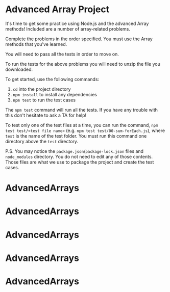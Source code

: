 # Advanced Array Project

It's time to get some practice using Node.js and the advanced Array methods!
Included are a number of array-related problems.

Complete the problems in the order specified. You must use the Array methods
that you've learned.

You will need to pass all the tests in order to move on.

To run the tests for the above problems you will need to unzip the file you
downloaded.

To get started, use the following commands:

1. `cd` into the project directory
2. `npm install` to install any dependencies
3. `npm test` to run the test cases

The `npm test` command will run all the tests. If you have any trouble with this
don't hesitate to ask a TA for help!

To test only one of the test files at a time, you can run the command,
`npm test test/<test file name>` (e.g. `npm test test/00-sum-forEach.js`),
where `test` is the name of the test folder. You must run this command one
directory above the `test` directory.

P.S. You may notice the `package.json`/`package-lock.json` files and
`node_modules` directory. You do not need to edit any of those contents. Those
files are what we use to package the project and create the test cases.
# AdvancedArrays
# AdvancedArrays
# AdvancedArrays
# AdvancedArrays
# AdvancedArrays

